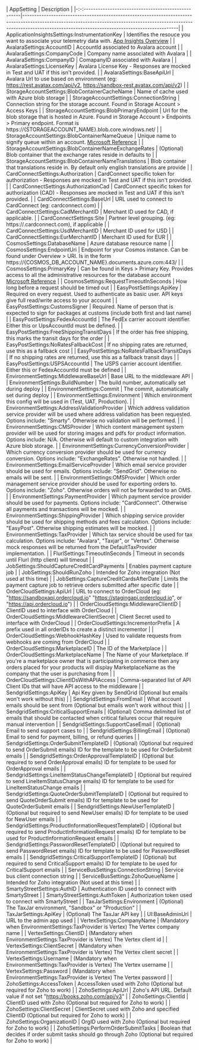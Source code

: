 ﻿| AppSetting                                            | Description                                                                                                                                                                                                                 |
|-:-:---------------------------------------------------|-----------------------------------------------------------------------------------------------------------------------------------------------------------------------------------------------------------------------------|
| ApplicationInsightsSettings:InstrumentationKey        | Identifies the resouce you want to associate your telemetry data with. [App Insights Overview](https://docs.microsoft.com/en-us/azure/azure-monitor/app/app-insights-overview)                                              |
| AvalaraSettings:AccountID                             | AccountId associated to Avalara account                                                                                                                                                                                     |
| AvalaraSettings:CompanyCode                           | Company name associated with Avalara                                                                                                                                                                                        |
| AvalaraSettings:CompanyID                             | ComapanyID associated with Avalara                                                                                                                                                                                          |
| AvalaraSettings:LicenseKey                            | Avalara License Key - Responses are mocked in Test and UAT if this isn't provided.                                                                                                                                          |
| AvalaraSettings:BaseApiUrl                            | Avalara Url to use based on environment (eg: https://rest.avatax.com/api/v2, https://sandbox-rest.avatax.com/api/v2)                                                                                                        |
| StorageAccountSettings:BlobContainerCacheName         | Name of cache used with Azure blob storage                                                                                                                                                                                  |
| StorageAccountSettings:ConnectionString               | Connection string for the storage account. Found in Storage Account > Access Keys                                                                                                                                           |
| StorageAccountSettings:BlobPrimaryEndpoint            | Url for the blob storage that is hosted in Azure. Found in Storage Account > Endpoints > Primary endpoint. Format is https://{STORAGEACCOUNT_NAME}.blob.core.windows.net/                                                   |
| StorageAccountSettings:BlobContainerNameQueue         | Unique name to signify queue within an account. [Microsoft Reference](https://docs.microsoft.com/en-us/rest/api/storageservices/naming-queues-and-metadata)                                                                 |
| StorageAccountSettings:BlobContainerNameExchangeRates | (Optional) Blob container that the exchange rates reside in defaults to                                                                                                                                                     |
| StorageAccountSettings:BlobContainerNameTranslations  | Blob container that translations reside in. By default only english translations are provide                                                                                                                                |
| CardConnectSettings:Authorization                     | CardConnect specific token for authorization - Responses are mocked in Test and UAT if this isn't provided.                                                                                                                 |
| CardConnectSettings:AuthorizationCad                  | CardConnect specific token for authorization (CAD) - Responses are mocked in Test and UAT if this isn't provided.                                                                                                           |
| CardConnectSettings:BaseUrl                           | URL used to connect to CardConnect (eg: cardconnect.com)                                                                                                                                                                    |
| CardConnectSettings:CadMerchantID                     | Merchant ID used for CAD, if applicable.                                                                                                                                                                                    |
| CardConnectSettings:Site                              | Partner level grouping. (eg: https://<site>.cardconnect.com), if applicable                                                                                                                                                 |
| CardConnectSettings:UsdMerchantID                     | Merchant ID used for USD                                                                                                                                                                                                    |
| CardConnectSettings:EurMerchantID                     | Merchant ID used for EUR                                                                                                                                                                                                    |
| CosmosSettings:DatabaseName                           | Azure database resource name                                                                                                                                                                                                |
| CosmosSettings:EndpointUri                            | Endpoint for your Cosmos instance. Can be found under Overview > URI. Is in the form https://{COSMOS_DB_ACCOUNT_NAME}.documents.azure.com:443/                                                                              |
| CosmosSettings:PrimaryKey                             | Can be found in Keys > Primary Key. Provides access to all the administrative resources for the database account [Microsoft Reference](https://docs.microsoft.com/en-us/azure/cosmos-db/secure-access-to-data#primary-keys) |
| CosmosSettings:RequestTimeoutInSeconds                | How long before a request should be timed out                                                                                                                                                                               |
| EasyPostSettings:ApiKey                               | Required on every request. Used to authenticate as basic user. API keys give full read/write access to your account                                                                                                         |
| EasyPostSettings:CustomsSigner                        | Required. Name of person that is expected to sign for packages at customs (include both first and last name)                                                                                                                |
| EasyPostSettings:FedexAccountId                       | The FedEx carrier account identifier. Either this or UpsAccountId must be defined.                                                                                                                                          |
| EasyPostSettings:FreeShippingTransitDays              | If the order has free shipping, this marks the transit days for the order                                                                                                                                                   |
| EasyPostSettings:NoRatesFallbackCost                  | If no shipping rates are returned, use this as a fallback cost                                                                                                                                                              |
| EasyPostSettings:NoRatesFallbackTransitDays           | If no shipping rates are returned, use this as a fallback transit days                                                                                                                                                      |
| EasyPostSettings:USPSAccountId                        | The USPS carrier account identifier. Either this or FedexAccountId must be defined                                                                                                                                          |
| EnvironmentSettings:MiddlewareBaseUrl                 | Base URL to the middleware API                                                                                                                                                                                              |
| EnvironmentSettings:BuildNumber                       | The build number, automatically set during deploy                                                                                                                                                                           |
| EnvironmentSettings:Commit                            | The commit, automatically set during deploy                                                                                                                                                                                 |
| EnvironmentSettings:Environment                       | Which environment this config will be used in (Test, UAT, Production).                                                                                                                                                      |
| EnvironmentSettings:AddressValidationProvider         | Which address validation service provider will be used where address validation has been requested. Options include: "Smarty". Otherwise no validation will be performed.                                                   |
| EnvironmentSettings:CMSProvider                       | Which content management system provider will be used for storing images and pdfs for product information. Options include: N/A. Otherwise will default to custom integration with Azure blob storage.                      |
| EnvironmentSettings:CurrencyConversionProvider        | Which currency conversion provider should be used for currency conversion. Options include: "ExchangeRates". Otherwise not handled.                                                                                         |
| EnvironmentSettings:EmailServiceProvider              | Which email service provider should be used for emails. Options include: "SendGrid". Otherwise no emails will be sent.                                                                                                      |
| EnvironmentSettings:OMSProvider                       | Which order management service provider should be used for exporting orders to. Options include: "Zoho". Otherwise orders will not be forwarded to an OMS.                                                                  |
| EnvironmentSettings:PaymentProvider                   | Which payment service provider should be used for payments. Options include: "CardConnect". Otherwise all payments and transactions will be mocked.                                                                         |
| EnvironmentSettings:ShippingProvider                  | Which shipping service provider should be used for shipping methods and fees calculation. Options include: "EasyPost". Otherwise shipping estimates will be mocked.                                                         |
| EnvironmentSettings:TaxProvider                       | Which tax service should be used for tax calculation. Options include: "Avalara", "Taxjar", or "Vertex". Otherwise mock responses will be returned from the DefaultTaxProvider implementation.                              |
| FlurlSettings:TimeoutInSeconds                        | Timeout in seconds until Flurl (http client) will timeout                                                                                                                                                                   |
| JobSettings:ShouldCaptureCreditCardPayments           | Enables payment capture job                                                                                                                                                                                                 |
| JobSettings:ShouldRunZoho                             | Intended for Zoho integration (Not used at this time)                                                                                                                                                                       |
| JobSettings:CaptureCreditCardsAfterDate               | Limits the payment capture job to retrieve orders submitted after specific date                                                                                                                                             |
| OrderCloudSettings:ApiUrl                             | URL to connect to OrderCloud (eg: "https://sandboxapi.ordercloud.io" "https://stagingapi.ordercloud.io", or "https://api.ordercloud.io")                                                                                    |
| OrderCloudSettings:MiddlewareClientID                 | ClientID used to interface with OrderCloud                                                                                                                                                                                  |
| OrderCloudSettings:MiddlewareClientSecret             | Client Secret used to interface with OrderCloud                                                                                                                                                                             |
| OrderCloudSettings:IncrementorPrefix                  | A prefix used in all orderIDs to create a distinct incrementor                                                                                                                                                              |
| OrderCloudSettings:WebhookHashKey                     | Used to validate requests from webhooks are coming from OrderCloud                                                                                                                                                          |
| OrderCloudSettings:MarketplaceID                      | The ID of the Marketplace                                                                                                                                                                                                   |
| OrderCloudSettings:MarketplaceName                    | The Name of your Marketplace. If you're a marketplace owner that is participating in commerce then any orders placed for your products will display MarketplaceName as the company that the user is purchasing from         |
| OrderCloudSettings:ClientIDsWithAPIAccess             | Comma-separated list of API Client IDs that will have API access to the middleware                                                                                                                                          |
| SendgridSettings:ApiKey                               | Api Key given by SendGrid (Optional but emails won't work without this)                                                                                                                                                     |
| SendgridSettings:FromEmail                            | What account emails should be sent from (Optional but emails won't work without this)                                                                                                                                       |
| SendgridSettings:CriticalSupportEmails                | (Optional) Comma delimited list of emails that should be contacted when critical failures occur that require manual intervention                                                                                            |
| SendgridSettings:SupportCaseEmail                     | (Optional) Email to send support cases to                                                                                                                                                                                   |
| SendgridSettings:BillingEmail                         | (Optional) Email to send for payment, billing, or refund queries                                                                                                                                                            |
| SendgridSettings:OrderSubmitTemplateID                | (Optional) (Optional but required to send OrderSubmit emails) ID for the template to be used for OrderSubmit emails                                                                                                         |
| SendgridSettings:OrderApprovalTemplateID              | (Optional but required to send OrderApproval emails) ID for template to be used for OrderApproval emails                                                                                                                    |
| SendgridSettings:LineItemStatusChangeTemplateID       | (Optional but required to send LineItemStatusChange emails) ID for template to be used for LineItemStatusChange emails                                                                                                      |
| SendgridSettings:QuoteOrderSubmitTemplateID           | (Optional but required to send QuoteOrderSubmit emails) ID for template to be used for QuoteOrderSubmit emails                                                                                                              |
| SendgridSettings:NewUserTemplateID                    | (Optional but required to send NewUser emails) ID for template to be used for NewUser emails                                                                                                                                |
| SendgridSettings:ProductInformationRequestTemplateID  | (Optional but required to send ProductInformationRequest emails) ID for template to be used for ProductInformationRequest emails                                                                                            |
| SendgridSettings:PasswordResetTemplateID              | (Optional but required to send PasswordReset emails) ID for template to be used for PasswordReset emails                                                                                                                    |
| SendgridSettings:CriticalSupportTemplateID            | (Optional) but required to send CriticalSupport emails) ID for template to be used for CriticalSupport emails                                                                                                               |
| ServiceBusSettings:ConnectionString                   | Service bus client connection string                                                                                                                                                                                        |
| ServiceBusSettings:ZohoQueueName                      | Intended for Zoho integration (Not used at this time)                                                                                                                                                                       |
| SmartyStreetSettings:AuthID                           | Authentication ID used to connect with SmartyStreet                                                                                                                                                                         |
| SmartyStreetSettings:AuthToken                        | Authorization token used to connect with SmartyStreet                                                                                                                                                                       |
| TaxJarSettings:Environment                            | (Optional) The TaxJar environment, "Sandbox" or "Production"                                                                                                                                                                |
| TaxJarSettings:ApiKey                                 | (Optional) The TaxJar API key                                                                                                                                                                                               |
| UI:BaseAdminUrl                                       | URL to the admin app used                                                                                                                                                                                                   |
| VertexSettings:CompanyName                            | (Mandatory when EnvironmentSettings:TaxProvider is Vertex) The Vertex company name                                                                                                                                          |
| VertexSettings:ClientID                               | (Mandatory when EnvironmentSettings:TaxProvider is Vertex) The Vertex client id                                                                                                                                             |
| VertexSettings:ClientSecret                           | (Mandatory when EnvironmentSettings:TaxProvider is Vertex) The Vertex client secret                                                                                                                                         |
| VertexSettings:Username                               | (Mandatory when EnvironmentSettings:TaxProvider is Vertex) The Vertex username                                                                                                                                              |
| VertexSettings:Password                               | (Mandatory when EnvironmentSettings:TaxProvider is Vertex) The Vertex password                                                                                                                                              |
| ZohoSettings:AccessToken                              | AccessToken used with Zoho (Optional but required for Zoho to work)                                                                                                                                                         |
| ZohoSettings:ApiUrl                                   | Zoho's API URL. Default value if not set "https://books.zoho.com/api/v3"                                                                                                                                                    |
| ZohoSettings:ClientId                                 | ClientID used with Zoho (Optional but required for Zoho to work)                                                                                                                                                            |
| ZohoSettings:ClientSecret                             | ClientSecret used with Zoho and specified ClientID (Optional but required for Zoho to work)                                                                                                                                 |
| ZohoSettings:OrganizationID                           | OrgID used with Zoho (Optional but required for Zoho to work)                                                                                                                                                               |
| ZohoSettings:PerformOrderSubmitTasks                  | Boolean that decides if order submit tasks should go through Zoho (Optional but required for Zoho to work)                                                                                                                  |
